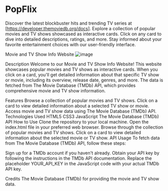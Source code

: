 # PopFlix
Discover the latest blockbuster hits and trending TV series at [https://developer.themoviedb.org/docs]. Explore a collection of popular movies and TV shows showcased as interactive cards. Click on any card to dive into detailed descriptions, ratings, and more. Stay informed about your favorite entertainment choices with our user-friendly interface.


Movie and TV Show Info Website
![image](https://github.com/kd72004/PopFlix/assets/109151753/b1af4df3-98c0-41e4-80d8-ec06c8b623aa)

Description
Welcome to our Movie and TV Show Info Website! This website showcases popular movies and TV shows as interactive cards. When you click on a card, you'll get detailed information about that specific TV show or movie, including its overview, release date, genres, and more. The data is fetched from The Movie Database (TMDb) API, which provides comprehensive movie and TV show information.

Features
Browse a collection of popular movies and TV shows.
Click on a card to view detailed information about a selected TV show or movie.
Access movie and TV show data using The Movie Database (TMDb) API.
Technologies Used
HTML5
CSS3
JavaScript
The Movie Database (TMDb) API
How to Use
Clone the repository to your local machine.
Open the index.html file in your preferred web browser.
Browse through the collection of popular movies and TV shows.
Click on a card to view detailed information about the selected movie or TV show.
API Usage
To fetch data from The Movie Database (TMDb) API, follow these steps:

Sign up for a TMDb account if you haven't already.
Obtain your API key by following the instructions in the TMDb API documentation.
Replace the placeholder YOUR_API_KEY in the JavaScript code with your actual TMDb API key.

Credits
The Movie Database (TMDb) for providing the movie and TV show data.
